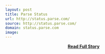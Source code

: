 ```yaml
---
layout: post
title: Parse Status
url: http://status.parse.com/
source: http://status.parse.com/
domain: status.parse.com
image: 
---
```


<p></p>
<center><p><a href="http://status.parse.com/" style='padding:25px; font-sze:18px; font-weight: bold;'>Read Full Story</a></p></center>
